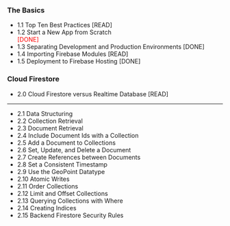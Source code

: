 ### The Basics
- 1.1 Top Ten Best Practices [READ]
- 1.2 Start a New App from Scratch <div style="color: red;">[DONE]</div>
- 1.3 Separating Development and Production Environments [DONE]
- 1.4 Importing Firebase Modules [READ]
- 1.5 Deployment to Firebase Hosting [DONE]

### Cloud Firestore
- 2.0 Cloud Firestore versus Realtime Database [READ]

---

- 2.1 Data Structuring
- 2.2 Collection Retrieval
- 2.3 Document Retrieval
- 2.4 Include Document Ids with a Collection
- 2.5 Add a Document to Collections
- 2.6 Set, Update, and Delete a Document
- 2.7 Create References between Documents
- 2.8 Set a Consistent Timestamp
- 2.9 Use the GeoPoint Datatype
- 2.10 Atomic Writes
- 2.11 Order Collections
- 2.12 Limit and Offset Collections
- 2.13 Querying Collections with Where
- 2.14 Creating Indices
- 2.15 Backend Firestore Security Rules
